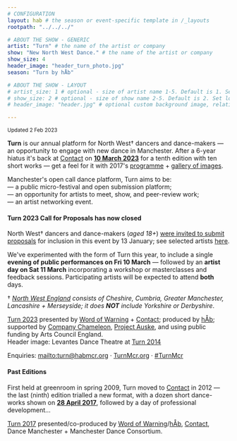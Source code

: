 ```yaml
---
# CONFIGURATION
layout: hab # the season or event-specific template in /_layouts
rootpath: "../../../"

# ABOUT THE SHOW - GENERIC
artist: "Turn" # the name of the artist or company
show: "New North West Dance." # the name of the artist or company
show_size: 4
header_image: "header_turn_photo.jpg"   
season: "Turn by hÅb"

# ABOUT THE SHOW - LAYOUT
# artist_size: 1 # optional - size of artist name 1-5. Default is 1. Set longer names to lower values
# show_size: 2 # optional - size of show name 2-5. Default is 2. Set longer names to lower values
# header_image: "header.jpg" # optional custom background image, relative to current page

---
```

<small>Updated 2 Feb 2023</small>        
        
**Turn** is our annual platform for North West† dancers and dance-makers — an opportunity to engage with new dance in Manchester. After a 6-year hiatus it's back at <a href="https://contactmcr.com" target="_blank">Contact</a> on [**10 March 2023**](/current/2023-turn) for a tenth edition with ten short works — get a feel for it with 2017's [programme](/archive/2017-turn/programme) + [gallery of images](/galleries/2017-turn).         
        
Manchester's open call dance platform, Turn aims to be:<br>— a public micro-festival and open submission platform;<br>— an opportunity for artists to meet, show, and peer-review work;<br>— an artist networking event.         
        
#### Turn 2023 Call for Proposals has now closed       
North West† dancers and dance-makers (*aged 18+*) <a href="https://turnmcr.posthaven.com" target="_blank">were invited to submit proposals</a> for inclusion in this event by 13 January; see selected artists [here](/current/2023-turn/#artists).        
        
We've experimented with the form of Turn this year, to include a single **evening of public performances on Fri 10 March** — followed by an **artist day on Sat 11 March** incorporating a workshop or masterclasses and feedback sessions. Participating artists will be expected to attend **both** days.        
         
† *<a href="http://en.wikipedia.org/wiki/North_West_England" target="_blank">North West England</a> consists of Cheshire, Cumbria, Greater Manchester, Lancashire + Merseyside; it does **NOT** include Yorkshire or Derbyshire*.        
         
[Turn 2023](/current/2023-turn) presented by [Word of Warning](/) + <a href="https://contactmcr.com" target="_blank">Contact</a>; produced by [hÅb](/hab); supported by <a href="https://companychameleon.com" target="_blank">Company Chameleon</a>, <a href="https://projectauske.com" target="_blank">Project Auske</a>, and using public funding by Arts Council England.<br>Header image: Levantes Dance Theatre at [Turn 2014](/archive/2014-turn)         
         
Enquiries: <mailto:turn@habmcr.org> · <a href="http://turnmcr.org" target="_blank">TurnMcr.org</a> · <a href="http://twitter.com/hashtag/TurnMcr" target="_blank">#TurnMcr</a>         
        
#### Past Editions        
First held at greenroom in spring 2009, Turn moved to <a href="https://contactmcr.com" target="_blank">Contact</a> in 2012 — the last (ninth) edition trialled a new format, with a dozen short dance-works shown on [**28 April 2017**](/archive/2017-turn), followed by a day of professional development…        
         
[Turn 2017](/archive/2017-turn) presented/co-produced by [Word of Warning](/)/[hÅb](/hab), <a href="https://contactmcr.com" target="_blank">Contact</a>, Dance Manchester + Manchester Dance Consortium.
